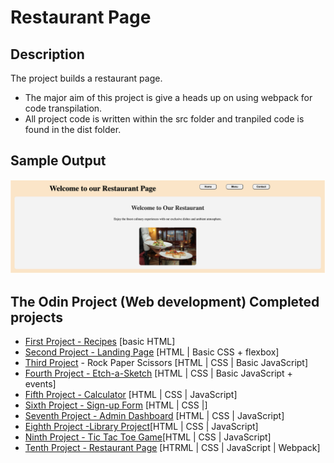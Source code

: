 # Restaurant Page


## Description

The project builds a restaurant page. 
* The major aim of this project is give a heads up on using webpack for code transpilation.
* All project code is written within the src folder and tranpiled code is found in the dist folder.

## Sample Output
![Alt text](snapshot.png)

## The Odin Project (Web development) Completed projects
 
* [First Project - Recipes](https://github.com/nd31pr0/odin-recipes) [basic HTML]
* [Second Project - Landing Page](https://github.com/nd31pr0/Landing_Page) [HTML | Basic CSS + flexbox]
* [Third Project](https://github.com/nd31pr0/Etch-a-Sketch) - Rock Paper Scissors [HTML | CSS | Basic JavaScript]
* [Fourth Project - Etch-a-Sketch](https://github.com/nd31pr0/Etch-a-Sketch) [HTML | CSS | Basic JavaScript + events]
* [Fifth Project - Calculator](https://github.com/nd31pr0/Odin_calculator_Project) [HTML | CSS | JavaScript]
* [Sixth Project - Sign-up Form](https://github.com/nd31pr0/odin-signup-form-project) [HTML | CSS |]
* [Seventh Project - Admin Dashboard](https://github.com/nd31pr0/Admin-Dashboard) [HTML | CSS | JavaScript]
* [Eighth Project -Library Project](https://github.com/nd31pr0/Library-Project)[HTML | CSS | JavaScript]
* [Ninth Project - Tic Tac Toe Game](https://github.com/nd31pr0/2-Player-Tic-Tac-Toe)[HTML | CSS | JavaScript]
* [Tenth Project - Restaurant Page](https://nd31pr0.github.io/Restaurant_Page/)
[HTRML | CSS | JavaScript | Webpack]